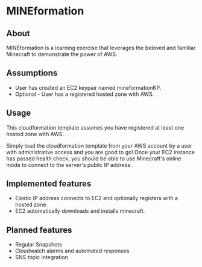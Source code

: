 # MINEformation

## About
MINEformation is a learning exercise that leverages the beloved and familiar Minecraft to
demonstrate the power of AWS.

## Assumptions
- User has created an EC2 keypair named mineformationKP.
- Optional - User has a registered hosted zone with AWS.

## Usage
This cloudformation template assumes you have registered at least one hosted zone with AWS.

Simply load the cloudformation template from your AWS account by a user with administrative access
and you are good to go! Once your EC2 instance has passed health check, you should be able to
use Minecraft's online mode to connect to the server's public IP address.

## Implemented features
- Elastic IP address connects to EC2 and optionally registers with a hosted zone.
- EC2 automatically downloads and installs minecraft.

## Planned features
- Regular Snapshots
- Cloudwatch alarms and automated responses
- SNS topic integration
